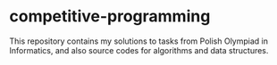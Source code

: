 # competitive-programming
This repository contains my solutions to tasks from Polish Olympiad in Informatics, and also source codes for algorithms and data structures.
